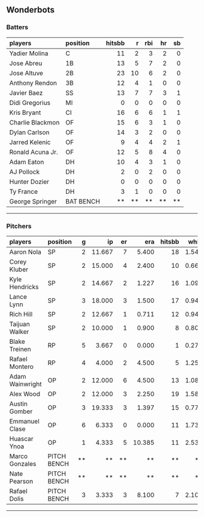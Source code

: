 ## Wonderbots

### Batters

 
|players          |position  | hitsbb|  r| rbi| hr| sb| 
|:----------------|:---------|------:|--:|---:|--:|--:| 
|Yadier Molina    |C         |     11|  2|   3|  2|  0| 
|Jose Abreu       |1B        |     13|  5|   7|  2|  0| 
|Jose Altuve      |2B        |     23| 10|   6|  2|  0| 
|Anthony Rendon   |3B        |     12|  4|   1|  0|  0| 
|Javier Baez      |SS        |     13|  7|   7|  3|  1| 
|Didi Gregorius   |MI        |      0|  0|   0|  0|  0| 
|Kris Bryant      |CI        |     16|  6|   6|  1|  1| 
|Charlie Blackmon |OF        |     15|  6|   3|  1|  0| 
|Dylan Carlson    |OF        |     14|  3|   2|  0|  0| 
|Jarred Kelenic   |OF        |      9|  4|   4|  2|  1| 
|Ronald Acuna Jr. |OF        |     12|  5|   8|  4|  0| 
|Adam Eaton       |DH        |     10|  4|   3|  1|  0| 
|AJ Pollock       |DH        |      2|  0|   2|  0|  0| 
|Hunter Dozier    |DH        |      0|  0|   0|  0|  0| 
|Ty France        |DH        |      3|  1|   0|  0|  0| 
|George Springer  |BAT BENCH |     **| **|  **| **| **| 

* * *

### Pitchers

 
|players         |position    |  g|     ip| er|    era| hitsbb|  whip| so|  w| sv| 
|:---------------|:-----------|--:|------:|--:|------:|------:|-----:|--:|--:|--:| 
|Aaron Nola      |SP          |  2| 11.667|  7|  5.400|     18| 1.543| 17|  0|  0| 
|Corey Kluber    |SP          |  2| 15.000|  4|  2.400|     10| 0.667| 15|  2|  0| 
|Kyle Hendricks  |SP          |  2| 14.667|  2|  1.227|     16| 1.091| 12|  2|  0| 
|Lance Lynn      |SP          |  3| 18.000|  3|  1.500|     17| 0.944| 15|  2|  0| 
|Rich Hill       |SP          |  2| 12.667|  1|  0.711|     12| 0.947| 13|  2|  0| 
|Taijuan Walker  |SP          |  2| 10.000|  1|  0.900|      8| 0.800|  6|  1|  0| 
|Blake Treinen   |RP          |  5|  3.667|  0|  0.000|      1| 0.273|  0|  0|  1| 
|Rafael Montero  |RP          |  4|  4.000|  2|  4.500|      5| 1.250|  3|  0|  1| 
|Adam Wainwright |OP          |  2| 12.000|  6|  4.500|     13| 1.083|  9|  0|  0| 
|Alex Wood       |OP          |  2| 12.000|  3|  2.250|     19| 1.583| 13|  1|  0| 
|Austin Gomber   |OP          |  3| 19.333|  3|  1.397|     15| 0.776| 21|  1|  0| 
|Emmanuel Clase  |OP          |  6|  6.333|  0|  0.000|     11| 1.737|  5|  0|  1| 
|Huascar Ynoa    |OP          |  1|  4.333|  5| 10.385|     11| 2.538|  6|  0|  0| 
|Marco Gonzales  |PITCH BENCH | **|     **| **|     **|     **|    **| **| **| **| 
|Nate Pearson    |PITCH BENCH | **|     **| **|     **|     **|    **| **| **| **| 
|Rafael Dolis    |PITCH BENCH |  3|  3.333|  3|  8.100|      7| 2.100|  5|  0|  0| 


* * *


